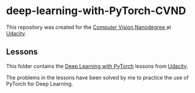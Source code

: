# deep-learning-with-PyTorch-CVND
This repository was created for the [Computer Vision Nanodegree ](https://www.udacity.com/course/computer-vision-nanodegree--nd891) at [Udacity](https://Udacity.com).

## Lessons

This folder contains the [Deep Learning with PyTorch](https://github.com/udacity/DL_PyTorch) lessons from [Udacity](https://Udacity.com).

The problems in the lessons have been solved by me to practice the use of PyTorch for Deep Learning.

